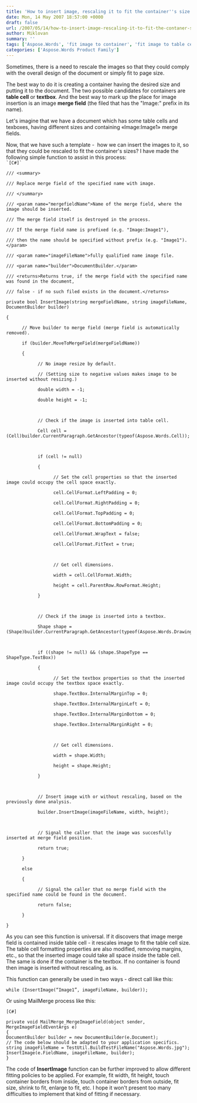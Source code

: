 ```yaml
---
title: 'How to insert image, rescaling it to fit the container''s size'
date: Mon, 14 May 2007 18:57:00 +0000
draft: false
url: /2007/05/14/how-to-insert-image-rescaling-it-to-fit-the-contaner-s-size/
author: Miklovan
summary: ''
tags: ['Aspose.Words', 'fit image to container', 'fit image to table cell', 'fit image to textbox', 'scale image fit to container', 'stretch image to fit container']
categories: ['Aspose.Words Product Family']
---
```


Sometimes, there is a need to rescale the images so that they could comply with the overall design of the document or simply fit to page size.

The best way to do it is creating a container having the desired size and putting it to the document. The two possible candidates for containers are **table cell** or **textbox**. And the best way to mark up the place for image insertion is an image **merge field** (the filed that has the "Image:" prefix in its name).

Let's imagine that we have a document which has some table cells and texboxes, having different sizes and containing «Image:Image1» merge fields.

Now, that we have such a template -  how we can insert the images to it, so that they could be rescaled to fit the container's sizes? I have made the following simple function to assist in this process:  
`` `[C#]` ``

```
/// <summary>

/// Replace merge field of the specified name with image.

/// </summary>

/// <param name="mergefieldName">Name of the merge field, where the image should be inserted.

/// The merge field itself is destroyed in the process.

/// If the merge field name is prefixed (e.g. "Image:Image1"),

/// then the name should be specified without prefix (e.g. "Image1").</param>

/// <param name="imageFileName">fully qualified name image file.

/// <param name="builder">DocumentBuilder.</param>

/// <returns>Returns true, if the merge field with the specified name was found in the document,

/// false - if no such filed exists in the document.</returns>

private bool InsertImage(string mergeFieldName, string imageFileName, DocumentBuilder builder)

{

      // Move builder to merge field (merge field is automatically removed).

      if (builder.MoveToMergeField(mergeFieldName))

      {

            // No image resize by default.

            // (Setting size to negative values makes image to be inserted without resizing.)

            double width = -1;

            double height = -1;

 

            // Check if the image is inserted into table cell.

            Cell cell = (Cell)builder.CurrentParagraph.GetAncestor(typeof(Aspose.Words.Cell));

 

            if (cell != null)

            {

                  // Set the cell properties so that the inserted image could occupy the cell space exactly.

                  cell.CellFormat.LeftPadding = 0;

                  cell.CellFormat.RightPadding = 0;

                  cell.CellFormat.TopPadding = 0;

                  cell.CellFormat.BottomPadding = 0;

                  cell.CellFormat.WrapText = false;

                  cell.CellFormat.FitText = true;

 

                  // Get cell dimensions.

                  width = cell.CellFormat.Width;

                  height = cell.ParentRow.RowFormat.Height;

            }

 

            // Check if the image is inserted into a textbox.

            Shape shape = (Shape)builder.CurrentParagraph.GetAncestor(typeof(Aspose.Words.Drawing.Shape));

 

            if ((shape != null) && (shape.ShapeType == ShapeType.TextBox))

            {

                  // Set the textbox properties so that the inserted image could occupy the textbox space exactly.

                  shape.TextBox.InternalMarginTop = 0;

                  shape.TextBox.InternalMarginLeft = 0;

                  shape.TextBox.InternalMarginBottom = 0;

                  shape.TextBox.InternalMarginRight = 0;

 

                  // Get cell dimensions.

                  width = shape.Width;

                  height = shape.Height;

            }

 

            // Insert image with or without rescaling, based on the previously done analysis.

            builder.InsertImage(imageFileName, width, height);

 

            // Signal the caller that the image was succesfully inserted at merge field position.

            return true;

      }

      else

      {

            // Signal the caller that no merge field with the specified name could be found in the document.

            return false;

      }

}
```

As you can see this function is universal. If it discovers that image merge field is contained inside table cell - it rescales image to fit the table cell size. The table cell formatting properties are also modified, removing margins, etc., so that the inserted image could take all space inside the table cell. The same is done if the container is the textbox. If no container is found then image is inserted without rescaling, as is.

This function can generally be used in two ways - direct call like this:

```
while (InsertImage(“Image1”, imageFileName, builder));
```

Or using MailMerge process like this:

`[C#]`

```
private void MailMerge_MergeImageField(object sender, MergeImageFieldEventArgs e)
{
DocumentBuilder builder = new DocumentBuilder(e.Document);
// The code below should be adapted to your application specifics.
string imageFileName = TestUtil.BuildTestFileName("Aspose.Words.jpg");
InsertImage(e.FieldName, imageFileName, builder);
}
```

The code of **InsertImage** function can be further improved to allow different fitting policies to be applied. For example, fit width, fit height, touch container borders from inside, touch container borders from outside, fit size, shrink to fit, enlarge to fit, etc. I hope it won't present too many difficulties to implement that kind of fitting if necessary.








